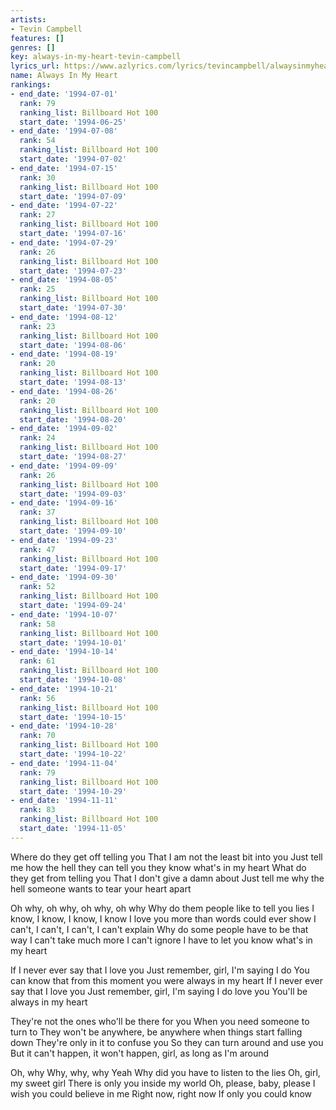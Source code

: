 ```yaml
---
artists:
- Tevin Campbell
features: []
genres: []
key: always-in-my-heart-tevin-campbell
lyrics_url: https://www.azlyrics.com/lyrics/tevincampbell/alwaysinmyheart.html
name: Always In My Heart
rankings:
- end_date: '1994-07-01'
  rank: 79
  ranking_list: Billboard Hot 100
  start_date: '1994-06-25'
- end_date: '1994-07-08'
  rank: 54
  ranking_list: Billboard Hot 100
  start_date: '1994-07-02'
- end_date: '1994-07-15'
  rank: 30
  ranking_list: Billboard Hot 100
  start_date: '1994-07-09'
- end_date: '1994-07-22'
  rank: 27
  ranking_list: Billboard Hot 100
  start_date: '1994-07-16'
- end_date: '1994-07-29'
  rank: 26
  ranking_list: Billboard Hot 100
  start_date: '1994-07-23'
- end_date: '1994-08-05'
  rank: 25
  ranking_list: Billboard Hot 100
  start_date: '1994-07-30'
- end_date: '1994-08-12'
  rank: 23
  ranking_list: Billboard Hot 100
  start_date: '1994-08-06'
- end_date: '1994-08-19'
  rank: 20
  ranking_list: Billboard Hot 100
  start_date: '1994-08-13'
- end_date: '1994-08-26'
  rank: 20
  ranking_list: Billboard Hot 100
  start_date: '1994-08-20'
- end_date: '1994-09-02'
  rank: 24
  ranking_list: Billboard Hot 100
  start_date: '1994-08-27'
- end_date: '1994-09-09'
  rank: 26
  ranking_list: Billboard Hot 100
  start_date: '1994-09-03'
- end_date: '1994-09-16'
  rank: 37
  ranking_list: Billboard Hot 100
  start_date: '1994-09-10'
- end_date: '1994-09-23'
  rank: 47
  ranking_list: Billboard Hot 100
  start_date: '1994-09-17'
- end_date: '1994-09-30'
  rank: 52
  ranking_list: Billboard Hot 100
  start_date: '1994-09-24'
- end_date: '1994-10-07'
  rank: 58
  ranking_list: Billboard Hot 100
  start_date: '1994-10-01'
- end_date: '1994-10-14'
  rank: 61
  ranking_list: Billboard Hot 100
  start_date: '1994-10-08'
- end_date: '1994-10-21'
  rank: 56
  ranking_list: Billboard Hot 100
  start_date: '1994-10-15'
- end_date: '1994-10-28'
  rank: 70
  ranking_list: Billboard Hot 100
  start_date: '1994-10-22'
- end_date: '1994-11-04'
  rank: 79
  ranking_list: Billboard Hot 100
  start_date: '1994-10-29'
- end_date: '1994-11-11'
  rank: 83
  ranking_list: Billboard Hot 100
  start_date: '1994-11-05'
---
```


Where do they get off telling you
That I am not the least bit into you
Just tell me how the hell they can tell you they know what's in my heart
What do they get from telling you
That I don't give a damn about
Just tell me why the hell someone wants to tear your heart apart


Oh why, oh why, oh why, oh why
Why do them people like to tell you lies
I know, I know, I know, I know
I love you more than words could ever show
I can't, I can't, I can't, I can't explain
Why do some people have to be that way
I can't take much more
I can't ignore
I have to let you know what's in my heart


If I never ever say that I love you
Just remember, girl, I'm saying I do
You can know that from this moment you were always in my heart
If I never ever say that I love you
Just remember, girl, I'm saying I do love you
You'll be always in my heart

They're not the ones who'll be there for you
When you need someone to turn to
They won't be anywhere, be anywhere when things start falling down
They're only in it to confuse you
So they can turn around and use you
But it can't happen, it won't happen, girl, as long as I'm around




Oh, why
Why, why, why
Yeah
Why did you have to listen to the lies
Oh, girl, my sweet girl
There is only you inside my world
Oh, please, baby, please
I wish you could believe in me
Right now, right now
If only you could know


